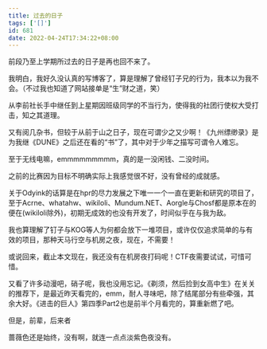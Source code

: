 ```yaml
---
title: 过去的日子
tags: ['[]']
id: 681
date: 2022-04-24T17:34:22+08:00
---
```



前段乃至上学期所过去的日子是再也回不来了。

我明白，我好久没认真的写博客了，算是理解了曾经钉子兄的行为，我本以为我不会。（不过我也知道了网站接单是“生”财之道，笑）

从李前社长手中继任到上星期因班级同学的不当行为，使得我的社团行使权大受打击，知之其道理。

又有阅几杂书，但较于从前于山之日子，现在可谓少之又少啊！《九州缥缈录》是为我继《DUNE》之后还在看的“书”了，其中对于少年之描写可谓令人难忘。

至于无线电嘛，emmmmmmmmm，真的是一没闲钱、二没时间。

之前的比赛因为目标不明确实际上我感觉很不好，没有曾经的成就感。

关于Odyink的话算是在hpr的尽力发展之下唯一一个一直在更新和研究的项目了，至于Acrne、whatahw、wikiloli、Mundum.NET、Aorgle与Chosf都是原本在的便在(wikiloli除外)，初期无成效的也没有开发了，时间似乎在与我为敌。

我也算理解了钉子与KOG等人为何都会放下一堆项目，或许仅仅追求简单的与有效的项目，那种天马行空与机房之夜，现在，不需要！

或说回来，截止本文现在，我还没有在机房夜打码呢！CTF夜需要试试，可惜可惜。

又看了许多动漫吧，硝子呢，我也没用忘记。《剃须，然后捡到女高中生》在关关的推荐下，是最近昨天看完的，emm，耐人寻味吧，除了结尾部分有些牵强，其余大好。《进击的巨人》第四季Part2也是前半个月看完的，算重新燃了吧。

但是，前辈，后来者

蔷薇色还是始终，没有啊，就连一点点淡紫色夜没有。